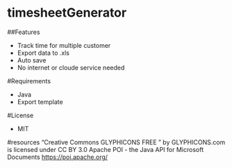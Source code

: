 # timesheetGenerator

##Features
- Track time for multiple customer
- Export data to .xls
- Auto save
- No internet or cloude service needed

#Requirements
- Java
- Export template

#License

- MIT

#resources
“Creative Commons GLYPHICONS FREE ” by GLYPHICONS.com is licensed under CC BY 3.0
Apache POI - the Java API for Microsoft Documents https://poi.apache.org/


